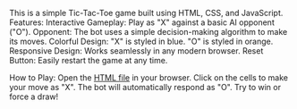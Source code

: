 This is a simple Tic-Tac-Toe game built using HTML, CSS, and JavaScript.
Features:
Interactive Gameplay: Play as "X" against a basic AI opponent ("O").
Opponent: The bot uses a simple decision-making algorithm to make its moves.
Colorful Design:
    "X" is styled in blue.
    "O" is styled in orange.
Responsive Design: Works seamlessly in any modern browser.
Reset Button: Easily restart the game at any time.

How to Play:
 Open the [HTML file](https://oddityseeker.github.io/tic_tac_toe/) in your browser.
 Click on the cells to make your move as "X".
 The bot will automatically respond as "O".
 Try to win or force a draw!
